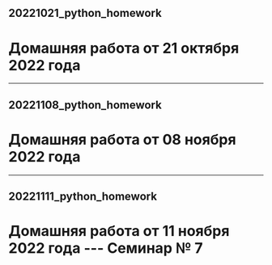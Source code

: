 ## 20221021_python_homework
# Домашняя работа от 21 октября 2022 года
***
## 20221108_python_homework
# Домашняя работа от 08 ноября 2022 года
***
## 20221111_python_homework
# Домашняя работа от 11 ноября 2022 года --- Семинар № 7